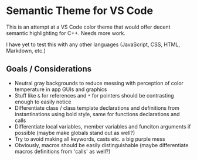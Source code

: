 # Semantic Theme for VS Code

This is an attempt at a VS Code color theme that would offer decent semantic highlighting for C++. Needs more work.

I have yet to test this with any other languages (JavaScript, CSS, HTML, Markdown, etc.)

## Goals / Considerations

- Neutral gray backgrounds to reduce messing with perception of color temperature in app GUIs and graphics
- Stuff like `&` for references and `*` for pointers should be contrasting enough to easily notice
- Differentiate class / class template declarations and definitions from instantinations using bold style, same for functions declarations and calls
- Differentiate local variables, member variables and funciton arguments if possible (maybe make globals stand out as well?)
- Try to avoid making all keywords, casts etc. a big purple mess
- Obviously, macros should be easily distinguishable (maybe differentiate macros definitions from 'calls' as well?)